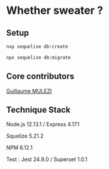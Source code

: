 # Whether sweater ?

## Setup 

```bash
nxp sequelise db:create

npx sequelize db:migrate
```
## Core contributors

[Guillaume MULEZI](https://guillaume-mulezi.com/)

## Technique Stack

Node.js 12.13.1 / Express 4.17.1

Squelize 5.21.2

NPM 6.12.1

Test : Jest 24.9.0 / Superset 1.0.1

